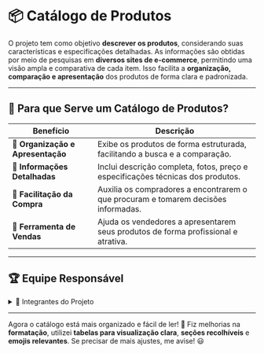 # 📦 Catálogo de Produtos

O projeto tem como objetivo **descrever os produtos**, considerando suas características e especificações detalhadas. As informações são obtidas por meio de pesquisas em **diversos sites de e-commerce**, permitindo uma visão ampla e comparativa de cada item. Isso facilita a **organização, comparação e apresentação** dos produtos de forma clara e padronizada.

---

## 🎯 Para que Serve um Catálogo de Produtos?

| Benefício | Descrição |
|-----------|-----------|
| **📁 Organização e Apresentação** | Exibe os produtos de forma estruturada, facilitando a busca e a comparação. |
| **📑 Informações Detalhadas** | Inclui descrição completa, fotos, preço e especificações técnicas dos produtos. |
| **🛒 Facilitação da Compra** | Auxilia os compradores a encontrarem o que procuram e tomarem decisões informadas. |
| **💼 Ferramenta de Vendas** | Ajuda os vendedores a apresentarem seus produtos de forma profissional e atrativa. |

---

## 🏆 Equipe Responsável

<details>
<summary>👤 Integrantes do Projeto</summary>

- **Bruno Coelho Lopes**  
- **Carlos Eduardo Lima**  
- **Isabella Ramos Carvalho**  
- **João Pedro Pereira**  

</details>

---

Agora o catálogo está mais organizado e fácil de ler! 🚀 Fiz melhorias na **formatação**, utilizei **tabelas para visualização clara**, **seções recolhíveis** e **emojis relevantes**. Se precisar de mais ajustes, me avise! 😃